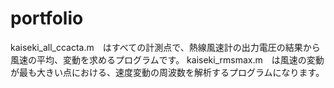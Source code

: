 # portfolio
kaiseki_all_ccacta.m　はすべての計測点で、熱線風速計の出力電圧の結果から風速の平均、変動を求めるプログラムです。
kaiseki_rmsmax.m　は風速の変動が最も大きい点における、速度変動の周波数を解析するプログラムになります。
